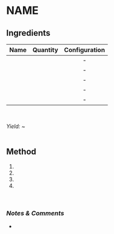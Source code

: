 # **NAME**

## **Ingredients**
| Name | Quantity | Configuration |
| ---- | -------- | :-----------: |
|  |  | - |
|  |  | - |
|  |  | - |
|  |  | - |
|  |  | - |
<br>

*Yield: ~*
<br><br>

## **Method**
<ol>
    <li></li>
    <li></li>
    <li></li>
    <li></li>
</ol>
<br>

### *Notes & Comments*
<ul>
    <li></li>
</ul>